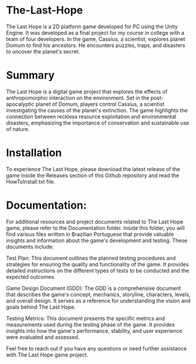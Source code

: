 # The-Last-Hope
The Last Hope is a 2D platform game developed  for PC using the Unity Engine. It was developed as a final project for my course in college with a team of four developers.  In the game, Cassius, a scientist, explores planet Domum to find his ancestors. He encounters puzzles, traps, and disasters to uncover the planet's secret.


# Summary
The Last Hope is a digital game project that explores the effects of anthropomorphic interaction on the environment. Set in the post-apocalyptic planet of Domum, players control Cassius, a scientist investigating the causes of the planet's extinction. The game highlights the connection between reckless resource exploitation and environmental disasters, emphasizing the importance of conservation and sustainable use of nature.

# Installation
To experience The Last Hope, please download the latest release of the game inside the Releases section of this Github repository and read the HowToInstall.txt file.

# Documentation:

For additional resources and project documents related to The Last Hope game, please refer to the Documentation folder. Inside this folder, you will find various files written in Brazilian Portuguese that provide valuable insights and information about the game's development and testing. These documents include:

Test Plan: This document outlines the planned testing procedures and strategies for ensuring the quality and functionality of the game. It provides detailed instructions on the different types of tests to be conducted and the expected outcomes.

Game Design Document (GDD): The GDD is a comprehensive document that describes the game's concept, mechanics, storyline, characters, levels, and overall design. It serves as a reference for understanding the vision and goals behind The Last Hope.

Testing Metrics: This document presents the specific metrics and measurements used during the testing phase of the game. It provides insights into how the game's performance, stability, and user experience were evaluated and assessed.

Feel free to reach out if you have any questions or need further assistance with The Last Hope game project.

